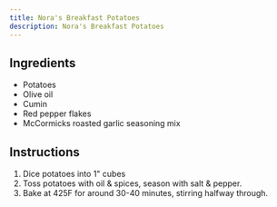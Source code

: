 ```yaml
---
title: Nora's Breakfast Potatoes
description: Nora's Breakfast Potatoes
---
```


## Ingredients
* Potatoes
* Olive oil
* Cumin
* Red pepper flakes
* McCormicks roasted garlic seasoning mix

## Instructions
1. Dice potatoes into 1" cubes
1. Toss potatoes with oil & spices, season with salt & pepper.
1. Bake at 425F for around 30-40 minutes, stirring halfway through.